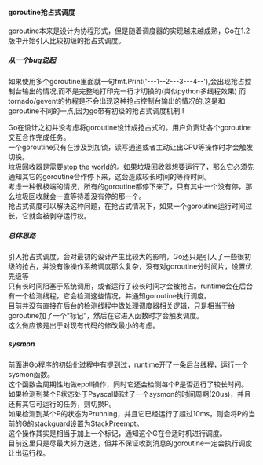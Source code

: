 
#### goroutine抢占式调度

goroutine本来是设计为协程形式，但是随着调度器的实现越来越成熟，Go在1.2版中开始引入比较初级的抢占式调度。

##### 从一个bug说起
如果使用多个goroutine里面就一句fmt.Print('---1--2---3---4--'),会出现抢占控制台输出的情况,而不是完整地打印完一行才切换的(类似python多线程效果)
而tornado/gevent的协程是不会出现这种抢占控制台输出的情况的,这是和goroutine不同的一点,因为go带有初级的抢占式调度机制!!

Go在设计之初并没考虑将goroutine设计成抢占式的。用户负责让各个goroutine交互合作完成任务。        
一个goroutine只有在涉及到加锁，读写通道或者主动让出CPU等操作时才会触发切换。         
垃圾回收器是需要stop the world的。如果垃圾回收器想要运行了，那么它必须先通知其它的goroutine合作停下来，这会造成较长时间的等待时间。      
考虑一种很极端的情况，所有的goroutine都停下来了，只有其中一个没有停，那么垃圾回收就会一直等待着没有停的那一个。         
抢占式调度可以解决这种问题，在抢占式情况下，如果一个goroutine运行时间过长，它就会被剥夺运行权。           

##### 总体思路

引入抢占式调度，会对最初的设计产生比较大的影响，Go还只是引入了一些很初级的抢占，并没有像操作系统调度那么复杂，没有对goroutine分时间片，设置优先级等    
只有长时间阻塞于系统调用，或者运行了较长时间才会被抢占。runtime会在后台有一个检测线程，它会检测这些情况，并通知goroutine执行调度。      
目前并没有直接在后台的检测线程中做处理调度器相关逻辑，只是相当于给goroutine加了一个“标记”，然后在它进入函数时才会触发调度。      
这么做应该是出于对现有代码的修改最小的考虑。   

##### sysmon

前面讲Go程序的初始化过程中有提到过，runtime开了一条后台线程，运行一个sysmon函数。      
这个函数会周期性地做epoll操作，同时它还会检测每个P是否运行了较长时间。       
如果检测到某个P状态处于Psyscall超过了一个sysmon的时间周期(20us)，并且还有其它可运行的任务，则切换P。       
如果检测到某个P的状态为Prunning，并且它已经运行了超过10ms，则会将P的当前的G的stackguard设置为StackPreempt。         
这个操作其实是相当于加上一个标记，通知这个G在合适时机进行调度。       
目前这里只是尽最大努力送达，但并不保证收到消息的goroutine一定会执行调度让出运行权。        




